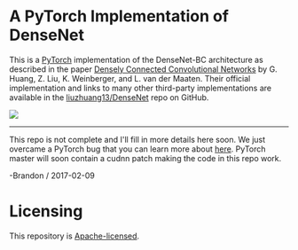 # A PyTorch Implementation of DenseNet

This is a [PyTorch](http://pytorch.org/) implementation of the
DenseNet-BC architecture as described in the
paper [Densely Connected Convolutional Networks](https://arxiv.org/abs/1608.06993)
by G. Huang, Z. Liu, K. Weinberger, and L. van der Maaten.
Their official implementation and links to many other
third-party implementations are available in the
[liuzhuang13/DenseNet](https://github.com/liuzhuang13/DenseNet)
repo on GitHub.

![](images/header.png)

---

This repo is not complete and I'll fill in more details
here soon. We just overcame a PyTorch bug that you
can learn more about [here](attic/debugging-discussion.md).
PyTorch master will soon contain a cudnn patch making the
code in this repo work.

-Brandon / 2017-02-09

# Licensing

This repository is
[Apache-licensed](https://github.com/bamos/densenet.pytorch/blob/master/LICENSE).
